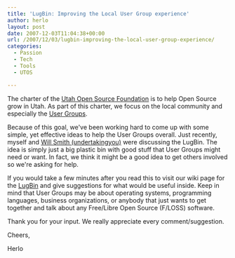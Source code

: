 ```yaml
---
title: 'LugBin: Improving the Local User Group experience'
author: herlo
layout: post
date: 2007-12-03T11:04:38+00:00
url: /2007/12/03/lugbin-improving-the-local-user-group-experience/
categories:
  - Passion
  - Tech
  - Tools
  - UTOS

---
```

The charter of the <a href="http://utosf.org" target="_blank">Utah Open Source Foundation</a> is to help Open Source grow in Utah. As part of this charter, we focus on the local community and especially the <a href="http://www.utosf.org/utah-tech-groups/" target="_blank">User Groups</a>.

Because of this goal, we've been working hard to come up with some simple, yet effective ideas to help the User Groups overall. Just recently, myself and <a href="http://undertakingyou.blogspot.com/" target="_blank">Will Smith (undertakingyou)</a> were discussing the LugBin. The idea is simply just a big plastic bin with good stuff that User Groups might need or want. In fact, we think it might be a good idea to get others involved so we're asking for help.

If you would take a few minutes after you read this to visit our wiki page for the <a href="http://collective.utosf.org/LugBin" target="_blank">LugBin</a> and give suggestions for what would be useful inside. Keep in mind that User Groups may be about operating systems, programming languages, business organizations, or anybody that just wants to get together and talk about any Free/Libre Open Source (F/LOSS) software.

Thank you for your input. We really appreciate every comment/suggestion.

Cheers,

Herlo